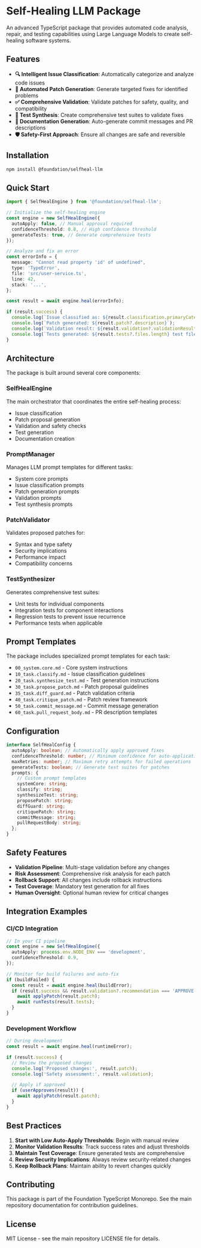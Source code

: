 # Self-Healing LLM Package

An advanced TypeScript package that provides automated code analysis, repair, and testing capabilities using Large Language Models to create self-healing software systems.

## Features

- **🔍 Intelligent Issue Classification**: Automatically categorize and analyze code issues
- **🔧 Automated Patch Generation**: Generate targeted fixes for identified problems
- **✅ Comprehensive Validation**: Validate patches for safety, quality, and compatibility
- **🧪 Test Synthesis**: Create comprehensive test suites to validate fixes
- **📝 Documentation Generation**: Auto-generate commit messages and PR descriptions
- **🛡️ Safety-First Approach**: Ensure all changes are safe and reversible

## Installation

```bash
npm install @foundation/selfheal-llm
```

## Quick Start

```typescript
import { SelfHealEngine } from '@foundation/selfheal-llm';

// Initialize the self-healing engine
const engine = new SelfHealEngine({
  autoApply: false, // Manual approval required
  confidenceThreshold: 0.8, // High confidence threshold
  generateTests: true, // Generate comprehensive tests
});

// Analyze and fix an error
const errorInfo = {
  message: "Cannot read property 'id' of undefined",
  type: 'TypeError',
  file: 'src/user-service.ts',
  line: 42,
  stack: '...',
};

const result = await engine.heal(errorInfo);

if (result.success) {
  console.log(`Issue classified as: ${result.classification.primaryCategory}`);
  console.log(`Patch generated: ${result.patch?.description}`);
  console.log(`Validation result: ${result.validation?.validationResult}`);
  console.log(`Tests generated: ${result.tests?.files.length} test files`);
}
```

## Architecture

The package is built around several core components:

### SelfHealEngine

The main orchestrator that coordinates the entire self-healing process:

- Issue classification
- Patch proposal generation
- Validation and safety checks
- Test generation
- Documentation creation

### PromptManager

Manages LLM prompt templates for different tasks:

- System core prompts
- Issue classification prompts
- Patch generation prompts
- Validation prompts
- Test synthesis prompts

### PatchValidator

Validates proposed patches for:

- Syntax and type safety
- Security implications
- Performance impact
- Compatibility concerns

### TestSynthesizer

Generates comprehensive test suites:

- Unit tests for individual components
- Integration tests for component interactions
- Regression tests to prevent issue recurrence
- Performance tests when applicable

## Prompt Templates

The package includes specialized prompt templates for each task:

- `00_system.core.md` - Core system instructions
- `10_task.classify.md` - Issue classification guidelines
- `20_task.synthesize_test.md` - Test generation instructions
- `30_task.propose_patch.md` - Patch proposal guidelines
- `35_task.diff_guard.md` - Patch validation criteria
- `40_task.critique_patch.md` - Patch review framework
- `50_task.commit_message.md` - Commit message generation
- `60_task.pull_request_body.md` - PR description templates

## Configuration

```typescript
interface SelfHealConfig {
  autoApply: boolean; // Automatically apply approved fixes
  confidenceThreshold: number; // Minimum confidence for auto-application (0-1)
  maxRetries: number; // Maximum retry attempts for failed operations
  generateTests: boolean; // Generate test suites for patches
  prompts: {
    // Custom prompt templates
    systemCore: string;
    classify: string;
    synthesizeTest: string;
    proposePatch: string;
    diffGuard: string;
    critiquePatch: string;
    commitMessage: string;
    pullRequestBody: string;
  };
}
```

## Safety Features

- **Validation Pipeline**: Multi-stage validation before any changes
- **Risk Assessment**: Comprehensive risk analysis for each patch
- **Rollback Support**: All changes include rollback instructions
- **Test Coverage**: Mandatory test generation for all fixes
- **Human Oversight**: Optional human review for critical changes

## Integration Examples

### CI/CD Integration

```typescript
// In your CI pipeline
const engine = new SelfHealEngine({
  autoApply: process.env.NODE_ENV === 'development',
  confidenceThreshold: 0.9,
});

// Monitor for build failures and auto-fix
if (buildFailed) {
  const result = await engine.heal(buildError);
  if (result.success && result.validation?.recommendation === 'APPROVE') {
    await applyPatch(result.patch);
    await runTests(result.tests);
  }
}
```

### Development Workflow

```typescript
// During development
const result = await engine.heal(runtimeError);

if (result.success) {
  // Review the proposed changes
  console.log('Proposed changes:', result.patch);
  console.log('Safety assessment:', result.validation);

  // Apply if approved
  if (userApproves(result)) {
    await applyPatch(result.patch);
  }
}
```

## Best Practices

1. **Start with Low Auto-Apply Thresholds**: Begin with manual review
2. **Monitor Validation Results**: Track success rates and adjust thresholds
3. **Maintain Test Coverage**: Ensure generated tests are comprehensive
4. **Review Security Implications**: Always review security-related changes
5. **Keep Rollback Plans**: Maintain ability to revert changes quickly

## Contributing

This package is part of the Foundation TypeScript Monorepo. See the main repository documentation for contribution guidelines.

## License

MIT License - see the main repository LICENSE file for details.
